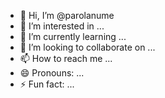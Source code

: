- 👋 Hi, I’m @parolanume
- 👀 I’m interested in ...
- 🌱 I’m currently learning ...
- 💞️ I’m looking to collaborate on ...
- 📫 How to reach me ...
- 😄 Pronouns: ...
- ⚡ Fun fact: ...

<!---
parolanume/parolanume is a ✨ special ✨ repository because its `README.md` (this file) appears on your GitHub profile.
You can click the Preview link to take a look at your changes.
--->
